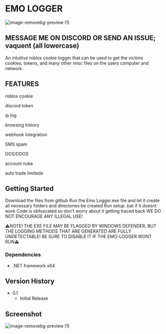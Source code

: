 # EMO LOGGER

![image-removebg-preview (1)](https://github.com/Vaquent1/Emo_Logger/blob/main/decoration/logowall.png)

## MESSAGE ME ON DISCORD OR SEND AN ISSUE; vaquent (all lowercase)

An intuitive roblox cookie logger that can be used to get the victims cookies, tokens, and many other misc files on the users computer and network.


## FEATURES 

roblox cookie 

discord token

ip log

browsing history

webhook integration

SMS spam

DOS/DDOS

account nuke

auto trade limiteds

## Getting Started
  Download the files from github
  Run the Emo Logger.exe file and let it create all necessary folders and directories be created
  Run setup .bat if it doesnt work
  Code is obfuscated so don't worry about it getting traced back
  WE DO NOT ENCOURAGE ANY ILLEGAL USE! 
  
  ⚠️NOTE! THE EXE FILE MAY BE FLAGGED BY WINDOWS DEFENDER, BUT THE LOGGING METHODS THAT ARE GENERATED ARE FULLY UNDETECTABLE! BE SURE TO DISABLE IT IF THE EMO-LOGGER WONT RUN⚠️
 

### Dependencies

* .NET framework x64



## Version History

* 0.1
    * Initial Release

## Screenshot
![image-removebg-preview (1)](https://github.com/Vaquent1/Emo_Logger/blob/main/decoration/emolog.jpg)
